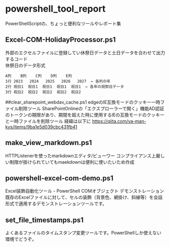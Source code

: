 # powershell_tool_report
PowerShellScriptの、ちょっと便利なツールやレポート集  
  
## Excel-COM-HolidayProcessor.ps1
外部のエクセルファイルに登録してい休祭日データと土日データを合わせて出力するコード  
休祭日のデータ形式
```
A列    B列    C列    D列    E列
1行 2023   2024   2025   2026   2027  ← 各列の年
2行 祝日1  祝日1  祝日1  祝日1  祝日1  ← 各年の祝祭日データ
3行 祝日2  祝日2  祝日2  祝日2  祝日2
```

##clear_sharepoint_webdav_cache.ps1
edgeのIE互換モードのクッキー一時ファイル削除ツール
SharePointOnlineの「エクスプローラーで開く」機能AD認証のトークンの期限があり、期間を超えた時に使用するIEの互換モードのクッキーと一時ファイルを削除ツール
経緯は以下に
https://qiita.com/ya-man-kys/items/9ba1e5d039cbc431fb41

## make_view_markdown.ps1
HTTPListenerを使ったmarkdownエディタ/ビューワー
コンプライアンス上厳しい制限が掛けられていてもmaekdownは便利に使いたいため作成

## powershell-excel-com-demo.ps1
Excel装飾自動化ツール - PowerShell COMオブジェクト デモンストレーション  
既存のExcelファイルに対して、セルの装飾（背景色、網掛け、斜線等）を会話形式で適用するデモンストレーションツールです。

## set_file_timestamps.ps1
よくあるファイルのタイムスタンプ変更ツールです。PowerShellしか使えない環境でどうぞ。
